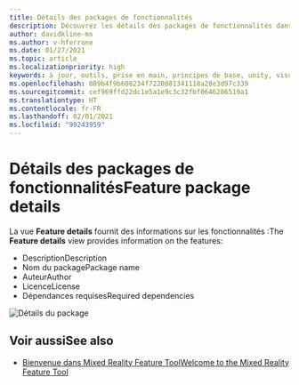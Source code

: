 ```yaml
---
title: Détails des packages de fonctionnalités
description: Découvrez les détails des packages de fonctionnalités dans Mixed Reality Feature Tool pour le développement HoloLens et VR.
author: davidkline-ms
ms.author: v-hferrone
ms.date: 01/27/2021
ms.topic: article
ms.localizationpriority: high
keywords: à jour, outils, prise en main, principes de base, unity, visual studio, toolkit, casque de réalité mixte, casque windows mixed reality, casque de réalité virtuelle, installation, Windows, HoloLens, émulateur, unreal, openxr
ms.openlocfilehash: 089b4f9b608234f7220881341118a28e3d97c339
ms.sourcegitcommit: cef969ffd22dc1e5a1e9c3c32fbf0646206519a1
ms.translationtype: HT
ms.contentlocale: fr-FR
ms.lasthandoff: 02/01/2021
ms.locfileid: "99243959"
---
```

# <a name="feature-package-details"></a><span data-ttu-id="58d68-104">Détails des packages de fonctionnalités</span><span class="sxs-lookup"><span data-stu-id="58d68-104">Feature package details</span></span>

<span data-ttu-id="58d68-105">La vue **Feature details** fournit des informations sur les fonctionnalités :</span><span class="sxs-lookup"><span data-stu-id="58d68-105">The **Feature details** view provides information on the features:</span></span> 
* <span data-ttu-id="58d68-106">Description</span><span class="sxs-lookup"><span data-stu-id="58d68-106">Description</span></span>
* <span data-ttu-id="58d68-107">Nom du package</span><span class="sxs-lookup"><span data-stu-id="58d68-107">Package name</span></span>
* <span data-ttu-id="58d68-108">Auteur</span><span class="sxs-lookup"><span data-stu-id="58d68-108">Author</span></span> 
* <span data-ttu-id="58d68-109">Licence</span><span class="sxs-lookup"><span data-stu-id="58d68-109">License</span></span>
* <span data-ttu-id="58d68-110">Dépendances requises</span><span class="sxs-lookup"><span data-stu-id="58d68-110">Required dependencies</span></span>

![Détails du package](images/FeatureToolFeatureDetails.png)

## <a name="see-also"></a><span data-ttu-id="58d68-112">Voir aussi</span><span class="sxs-lookup"><span data-stu-id="58d68-112">See also</span></span>

- [<span data-ttu-id="58d68-113">Bienvenue dans Mixed Reality Feature Tool</span><span class="sxs-lookup"><span data-stu-id="58d68-113">Welcome to the Mixed Reality Feature Tool</span></span>](welcome-to-mr-feature-tool.md)
